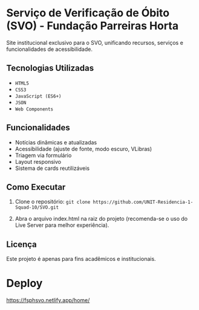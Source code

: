 # Serviço de Verificação de Óbito (SVO) - Fundação Parreiras Horta

Site institucional exclusivo para o SVO, unificando recursos, serviços e funcionalidades de acessibilidade.

## Tecnologias Utilizadas

- `HTML5`
- `CSS3`
- `JavaScript (ES6+)`
- `JSON`
- `Web Components`

## Funcionalidades 

- Notícias dinâmicas e atualizadas
- Acessibilidade (ajuste de fonte, modo escuro, VLibras)
- Triagem via formulário
- Layout responsivo
- Sistema de cards reutilizáveis

## Como Executar

1. Clone o repositório:
   `git clone https://github.com/UNIT-Residencia-1-Squad-10/SVO.git`

2. Abra o arquivo index.html na raiz do projeto (recomenda-se o uso do Live Server para melhor experiência).

## Licença
Este projeto é apenas para fins acadêmicos e institucionais.

# Deploy 
https://fsphsvo.netlify.app/home/